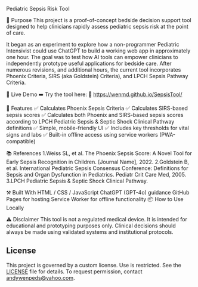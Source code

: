 Pediatric Sepsis Risk Tool

🧠 Purpose
This project is a proof-of-concept bedside decision support tool designed to help clinicians rapidly assess pediatric sepsis risk at the point of care.

It began as an experiment to explore how a non-programmer Pediatric Intensivist could use ChatGPT to build a working web app in approximately one hour. The goal was to test how AI tools can empower clinicians to independently prototype useful applications for bedside care. After numerous revisions, and additional hours, the current tool incorporates Phoenix Criteria, SIRS (aka Goldstein) Criteria), and LPCH Sepsis Pathway Criteria.

🚀 Live Demo
➡️ Try the tool here:
🔗 https://wenmd.github.io/SepsisTool/

🧰 Features
✅ Calculates Phoenix Sepsis Criteria
✅ Calculates SIRS-based sepsis scores
✅ Calculates both Phoenix and SIRS-based sepsis scores according to LPCH Pediatric Sepsis & Septic Shock Clinical Pathway definitions
✅ Simple, mobile-friendly UI
✅ Includes key thresholds for vital signs and labs
✅ Built-in offline access using service workers (PWA-compatible)

📚 References
1.Weiss SL, et al. The Phoenix Sepsis Score: A Novel Tool for Early Sepsis Recognition in Children. [Journal Name], 2022.
2.Goldstein B, et al. International Pediatric Sepsis Consensus Conference: Definitions for Sepsis and Organ Dysfunction in Pediatrics. Pediatr Crit Care Med, 2005.
3.LPCH Pediatric Sepsis & Septic Shock Clinical Pathway.

⚒️ Built With
HTML / CSS / JavaScript
ChatGPT (GPT-4o) guidance
GitHub Pages for hosting
Service Worker for offline functionality
📦 How to Use Locally

⚠️ Disclaimer
This tool is not a regulated medical device. It is intended for educational and prototyping purposes only. Clinical decisions should always be made using validated systems and institutional protocols.

## License
This project is governed by a custom license. Use is restricted. See the [LICENSE](./LICENSE) file for details. To request permission, contact [andywenpeds@yahoo.com](mailto:andywenpeds@yahoo.com).
